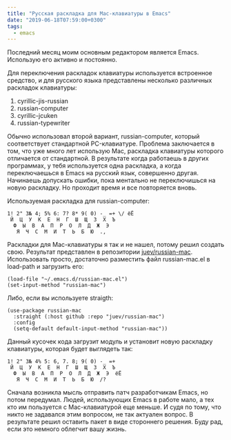 ```yaml
---
title: "Русская раскладка для Mac-клавиатуры в Emacs"
date: "2019-06-18T07:59:00+0300"
tags:
  - emacs
---
```

Последний месяц моим основным редактором является Emacs. Использую его активно и постоянно.

Для переключения раскладок клавиатуры используется встроенное средство, и для русского языка представлены несколько различных раскладок клавиатуры:

1. cyrillic-jis-russian
1. russian-computer
1. cyrillic-jcuken
1. russian-typewriter

Обычно использовал второй вариант, russian-computer, который соответствует стандартной PC-клавиатуре. Проблема заключается в том, что уже много лет использую Mac, раскладка клавиатуры которого отличается от стандартной. В результате когда работаешь в других программах, у тебя используется одна раскладка, а когда переключаешься в Emacs на русский язык, совершенно другая. Начинаешь допускать ошибки, пока ментально не переключишься на новую раскладку. Но проходит время и все повторяется вновь.

Используемая раскладка для russian-computer:

    1! 2" 3№ 4; 5% 6: 7? 8* 9( 0) -_ =+ \/ ёЁ
     Й  Ц  У  К  Е  Н  Г  Ш  Щ  З  Х  Ъ
      Ф  Ы  В  А  П  Р  О  Л  Д  Ж  Э
       Я  Ч  С  М  И  Т  Ь  Б  Ю  .,

Раскладки для Mac-клавиатуры я так и не нашел, потому решил создать свою. Результат представлен в репозитории [juev/russian-mac](https://github.com/juev/russian-mac). Использовать просто, достаточно разместить файл russian-mac.el в load-path и загрузить его:

    (load-file "~/.emacs.d/russian-mac.el")
    (set-input-method "russian-mac")

Либо, если вы используете straigth:

    (use-package russian-mac
      :straight (:host github :repo "juev/russian-mac")
      :config
      (setq-default default-input-method "russian-mac"))

Данный кусочек кода загрузит модуль и установит новую раскладку клавиатуры, которая будет выглядеть так:

    1! 2" 3№ 4% 5: 6, 7. 8; 9( 0) -_ =+
     Й  Ц  У  К  Е  Н  Г  Ш  Щ  З  Х  Ъ
      Ф  Ы  В  А  П  Р  О  Л  Д  Ж  Э  ёЁ
       Я  Ч  С  М  И  Т  Ь  Б  Ю  /?

Сначала возникла мысль отправить патч разработчикам Emacs, но потом передумал. Людей, использующих Emacs в работе мало, а тех кто им пользуется с Mac-клавиатурой еще меньше. И судя по тому, что никто не задавался этим вопросом, не так актуален вопрос. В результате решил оставить пакет в виде стороннего решения. Буду рад, если это немного облегчит вашу жизнь.
